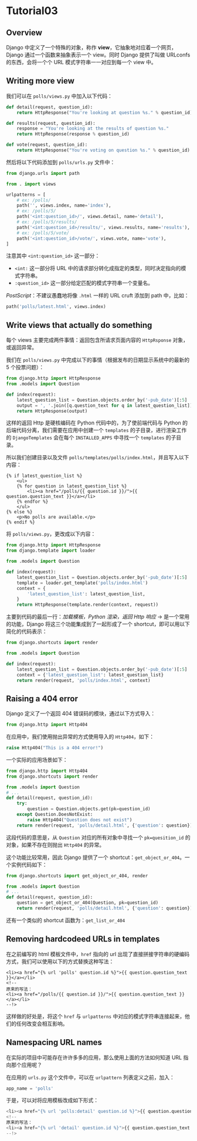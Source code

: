 # Tutorial03

## Overview

Django 中定义了一个特殊的对象，称作 **view**，它抽象地对应着一个网页，Django 通过一个函数来抽象表示一个 view。同时 Django 提供了叫做 URLconfs 的东西，会将一个个 URL 模式字符串一一对应到每一个 view 中。

## Writing more view

我们可以在 `polls/views.py` 中加入以下代码：

```python
def detail(request, question_id):
    return HttpResponse("You're looking at question %s." % question_id)

def results(request, question_id):
    response = "You're looking at the results of question %s."
    return HttpResponse(response % question_id)

def vote(request, question_id):
    return HttpResponse("You're voting on question %s." % question_id)
```

然后将以下代码添加到 `polls/urls.py` 文件中：

```python
from django.urls import path

from . import views

urlpatterns = [
    # ex: /polls/
    path('', views.index, name='index'),
    # ex: /polls/5/
    path('<int:question_id>/', views.detail, name='detail'),
    # ex: /polls/5/results/
    path('<int:question_id>/results/', views.results, name='results'),
    # ex: /polls/5/vote/
    path('<int:question_id>/vote/', views.vote, name='vote'),
]
```

注意其中 `<int:question_id>` 这一部分：

* `<int:` 这一部分将 URL 中的请求部分转化成指定的类型，同时决定指向的模式字符串。
* `:question_id>` 这一部分给定匹配的模式字符串一个变量名。

_PostScript_：不建议愚蠢地将像 `.html` 一样的 URL cruft 添加到 path 中，比如：

```python
path('polls/latest.html', views.index)
```

## Write views that actually do something

每个 views 主要完成两件事情：返回包含所请求页面内容的 `HttpRsponse` 对象，或返回异常。

我们在 `polls/views.py` 中完成以下的事情（根据发布的日期显示系统中的最新的 5 个投票问题）：

```python
from django.http import HttpResponse
from .models import Question

def index(request):
    latest_question_list = Question.objects.order_by('-pub_date')[:5]
    output = ', '.join([q.question_text for q in latest_question_list])
    return HttpResponse(output)
```

这样的返回 Http 是硬核编码在 Python 代码中的，为了使前端代码与 Python 的后端代码分离，我们需要在应用中创建一个 `templates` 的子目录，进行渲染工作的 `DjangoTemplates` 会在每个 `INSTALLED_APPS` 中寻找一个 `templates` 的子目录。

所以我们创建目录以及文件 `polls/templates/polls/index.html`，并且写入以下内容：

```markup
{% if latest_question_list %}
    <ul>
    {% for question in latest_question_list %}
        <li><a href="/polls/{{ question.id }}/">{{ question.question_text }}</a></li>
    {% endfor %}
    </ul>
{% else %}
    <p>No polls are available.</p>
{% endif %}
```

将 `polls/views.py`，更改成以下内容：

```python
from django.http import HttpResponse
from django.template import loader

from .models import Question

def index(request):
    latest_question_list = Question.objects.order_by('-pub_date')[:5]
    template = loader.get_template('polls/index.html')
    context = {
        'latest_question_list': latest_question_list,
    }
    return HttpResponse(template.render(context, request))
```

主要到代码的最后一行：_加载模板，Python 渲染，返回 Http 响应_ → 是一个常用的功能，Django 将这三个功能集成到了一起形成了一个 shortcut，即可以用以下简化的代码表示：

```python
from django.shortcuts import render

from .models import Question

def index(request):
    latest_question_list = Question.objects.order_by('-pub_date')[:5]
    context = {'latest_question_list': latest_question_list}
    return render(request, 'polls/index.html', context)
```

## Raising a 404 error

Django 定义了一个返回 404 错误码的模块，通过以下方式导入：

```python
from django.http import Http404
```

在应用中，我们使用抛出异常的方式使用导入的 `Http404`，如下：

```python
raise Http404("This is a 404 error!")
```

一个实际的应用场景如下：

```python
from django.http import Http404
from django.shortcuts import render

from .models import Question
# ...
def detail(request, question_id):
    try:
        question = Question.objects.get(pk=question_id)
    except Question.DoesNotExist:
        raise Http404("Question does not exist")
    return render(request, 'polls/detail.html', {'question': question})
```

这段代码的意思是，从 `Question` 对应的所有对象中寻找一个 `pk=quesition_id` 的对象，如果不存在则抛出 `Http404` 的异常。

这个功能比较常用，因此 Django 提供了一个 shortcut：`get_object_or_404`。一个实例代码如下：

```python
from django.shortcuts import get_object_or_404, render

from .models import Question
# ...
def detail(request, question_id):
    question = get_object_or_404(Question, pk=question_id)
    return render(request, 'polls/detail.html', {'question': question})
```

还有一个类似的 shortcut 函数为：`get_list_or_404`

## Removing hardcodeed URLs in templates

在之前编写的 html 模板文件中，`href` 指向的 url 出现了直接拼接字符串的硬编码方式，我们可以使用以下的方式替换这种写法：

```markup
<li><a href="{% url 'polls' question.id %}">{{ question.question_text }}</a></li>
<!--
原来的写法：
<li><a href="/polls/{{ question.id }}/">{{ question.question_text }}</a></li>
--!>
```

这样做的好处是，将这个 `href` 与 `urlpatterns` 中对应的模式字符串连接起来，他们的任何改变会相互影响。

## Namespacing URL names

在实际的项目中可能存在许许多多的应用，那么使用上面的方法如何知道 URL 指向那个应用呢？

在应用的 `urls.py` 这个文件中，可以在 `urlpattern` 列表定义之前，加入：

```python
app_name = 'polls'
```

于是，可以对将应用模板改成如下形式：

```python
<li><a href="{% url 'polls:detail' question.id %}">{{ question.question_text }}</a></li>
<!--
原来的写法：
<li><a href="{% url 'detail' question.id %}">{{ question.question_text }}</a></li>
--!>
```
